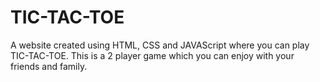 # TIC-TAC-TOE
A website created using HTML, CSS and JAVAScript where you can play TIC-TAC-TOE. This is a 2 player game which you can enjoy with your friends and family.  
